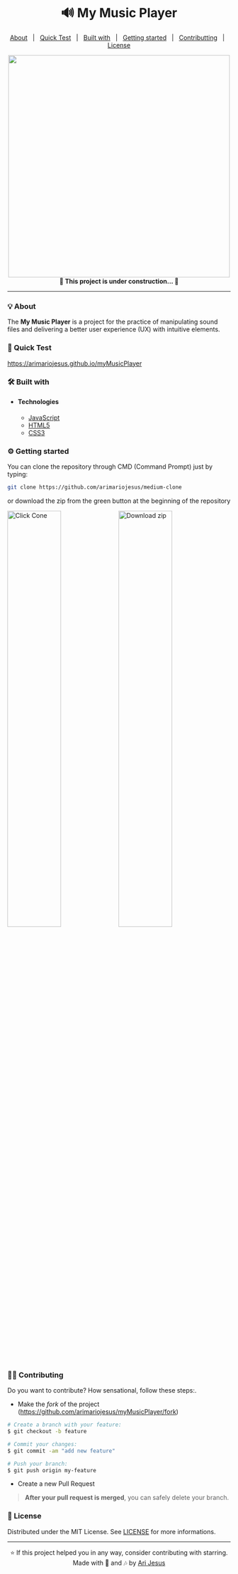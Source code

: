<h1 align="center">
  🔊 My Music Player
</h1>

<p align="center">
<a href="#-About">About</a> &nbsp;&nbsp;|&nbsp;&nbsp;
 <a href="#-Quick-Test">Quick Test</a> &nbsp;&nbsp;|&nbsp;&nbsp;
 <a href="#-Built-with">Built with</a> &nbsp;&nbsp;|&nbsp;&nbsp;
 <a href="#-Getting-started">Getting started</a> &nbsp;&nbsp;|&nbsp;&nbsp;
 <a href="#-Contributing">Contributting</a> &nbsp;&nbsp;|&nbsp;&nbsp;
 <a href="#-License">License</a>
</p>

<div align="center">
  <img src="./assets/images/myMusicPlayer.gif" width="500px" />
</div>

<div align="center">
 <strong>🚧 This project is under construction... 🚧</strong>
</div>

<hr>

### 💡 About

The **My Music Player** is a project for the practice of manipulating sound files and delivering a better user experience (UX) with intuitive elements.

### 📲 Quick Test

https://arimariojesus.github.io/myMusicPlayer

### 🛠 Built with

- #### Technologies
  - [JavaScript](https://developer.mozilla.org/pt-BR/docs/Web/JavaScript)
  - [HTML5](https://developer.mozilla.org/pt-BR/docs/Web/HTML/HTML5)
  - [CSS3](https://developer.mozilla.org/pt-BR/docs/Web/CSS)

### ⚙ Getting started

You can clone the repository through CMD (Command Prompt) just by typing:

```sh
git clone https://github.com/arimariojesus/medium-clone
```

or download the zip from the green button at the beginning of the repository

<div>
  <img src="https://user-images.githubusercontent.com/64603070/105086026-63636b00-5a77-11eb-970f-0a08252d140c.png" alt="Click Cone" width="49%" />

  <img src="https://user-images.githubusercontent.com/64603070/105083306-7e33e080-5a73-11eb-8069-64c45b7e4ed6.png" alt="Download zip" width="49%" />
</div>

### 💪🏾 Contributing

Do you want to contribute? How sensational, follow these steps:.

- Make the _fork_ of the project (<https://github.com/arimariojesus/myMusicPlayer/fork>)

```bash
# Create a branch with your feature:
$ git checkout -b feature

# Commit your changes:
$ git commit -am "add new feature"

# Push your branch:
$ git push origin my-feature
```

- Create a new Pull Request

> **After your pull request is merged**, you can safely delete your branch.

### 📝 License

Distributed under the MIT License. See [LICENSE](./LICENSE) for more informations.

---

<p align="center">
⭐ If this project helped you in any way, consider contributing with starring.<br>
  Made with 💙 and 🎶 by <a href="https://www.linkedin.com/in/arimario-jesus">Ari Jesus</a>
</p>